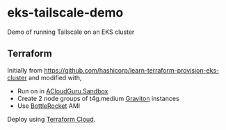 # eks-tailscale-demo
Demo of running Tailscale on an EKS cluster

## Terraform

Initially from https://github.com/hashicorp/learn-terraform-provision-eks-cluster and modified with,

- Run on in [ACloudGuru Sandbox](https://acloudguru.com/platform/cloud-sandbox-playgrounds)
- Create 2 node groups of t4g.medium [Graviton](https://aws.amazon.com/ec2/graviton/) instances
- Use [BottleRocket](https://github.com/bottlerocket-os/bottlerocket) AMI

Deploy using [Terraform Cloud](https://developer.hashicorp.com/terraform/cloud-docs).
